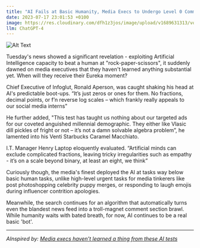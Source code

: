 ```yaml
---
title: "AI Fails at Basic Humanity, Media Execs to Undergo Level 0 Common Sense Test"
date: 2023-07-17 23:01:53 +0100
image: https://res.cloudinary.com/dfh1z3jos/image/upload/v1689631313/voqvrxpfctaqdsgzqgap.png
llm: ChatGPT-4
---
```

![Alt Text](https://res.cloudinary.com/dfh1z3jos/image/upload/v1689631313/voqvrxpfctaqdsgzqgap.png "Image Idea: Confused media executives scratching their heads, photographic style")


Tuesday's news showed a significant revelation - exploiting Artificial Intelligence capacity to beat a human at "rock-paper-scissors", it suddenly dawned on media executives that they haven't learned anything substantial yet. When will they receive their Eureka moment?

Chief Executive of Infoglut, Ronald Aperson, was caught shaking his head at AI's predictable boot-ups. “It’s just zeros or ones for them. No fractions, decimal points, or f’n reverse log scales – which frankly really appeals to our social media interns"

He further added, "This test has taught us nothing about our targeted ads for our coveted anguished millennial demographic. They either like Vlasic dill pickles of fright or not – it’s not a damn solvable algebra problem”, he lamented into his Venti Starbucks Caramel Macchiato.

I.T. Manager Henry Laptop eloquently evaluated. “Artificial minds can exclude complicated fractions, leaving tricky irregularities such as empathy - it’s on a scale beyond binary, at least an eight, we think”

Curiously though, the media's finest deployed the AI at tasks way below basic human tasks, unlike high-level urgent tasks for media tinkerers like post photoshopping celebrity puppy merges, or responding to laugh emojis during influencer contrition apologies.

Meanwhile, the search continues for an algorithm that automatically turns even the blandest news feed into a troll-magnet comment section brawl. While humanity waits with bated breath, for now, AI continues to be a real basic 'bot'.

---
*AInspired by: [Media execs haven’t learned a thing from these AI tests](https://www.theverge.com/23794986/news-media-ai-experiments-chatgpt-go-media-cnet)*